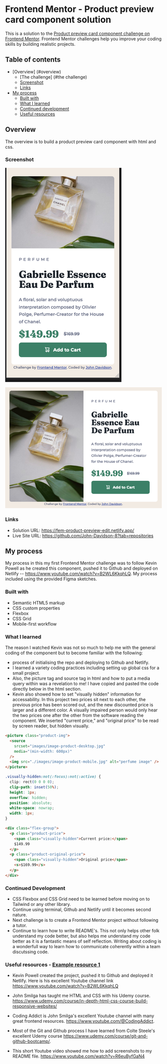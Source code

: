 # Frontend Mentor - Product preview card component solution

This is a solution to the [Product preview card component challenge on Frontend Mentor](https://www.frontendmentor.io/challenges/product-preview-card-component-GO7UmttRfa). Frontend Mentor challenges help you improve your coding skills by building realistic projects.

## Table of contents

- [Overview] (#overview)
  - [The challenge] (#the challenge)
  - [Screenshot](#screenshot)
  - [Links](#links)
- [My process](#my-process)
  - [Built with](#built-with)
  - [What I learned](#what-i-learned)
  - [Continued development](#continued-development)
  - [Useful resources](#useful-resources)

## Overview

The overview is to build a product preview card component with html and css.

### Screenshot

![mobile image of perfume bottle](images/screenshot-mobile.png)

![desktop image of perfume bottle](images/screenshot-desktop.png)

### Links

- Solution URL: https://fem-product-preview-edit.netlify.app/
- Live Site URL: https://github.com/John-Davidson-8?tab=repositories

## My process

My process in this my first Frontend Mentor challenge was to follow Kevin Powell as he created this component, pushed it to Github and deployed on Netlify -- https://www.youtube.com/watch?v=B2WL6KkqhLQ. My process included using the provided Figma sketches.

### Built with

- Semantic HTML5 markup
- CSS custom properties
- Flexbox
- CSS Grid
- Mobile-first workflow

### What I learned

The reason I watched Kevin was not so much to help me with the general coding of the component but to become familiar with the following:

- process of initialising the repo and deploying to Github and Netlify.
- I learned a variety coding practices including setting up global css for a small project.
- Also, the picture tag and source tag in html and how to put a media query within was a revelation to me! I have copied and pasted the code directly below in the html section.
- Kevin also showed how to set "visually hidden" information for accessability. In this project two prices sit next to each other, the previous price has been scored out, and the new discounted price is larger and a different color. A visually impaired person would only hear the two prices one after the other from the software reading the component. We inserted "current price," and "original price" to be read by screen reader, but hidden visually.

```html
<picture class="product-img">
  <source
    srcset="images/image-product-desktop.jpg"
    media="(min-width: 600px)"
  />
  <img src="./images/image-product-mobile.jpg" alt="perfume image" />
</picture>
```

```css
.visually-hidden:not(:focus):not(:active) {
  clip: rect(0 0 0 0);
  clip-path: inset(50%);
  height: 1px;
  overflow: hidden;
  position: absolute;
  white-space: nowrap;
  width: 1px;
}
```

```html
<div class="flex-group">
  <p class="product-price">
    <span class="visually-hidden">Current price:</span>
    $149.99
  </p>
  <p class="product-original-price">
    <span class="visually-hidden">Original price</span>
    <s>$169.99</s>
  </p>
</div>
```

### Continued Development

- CSS Flexbox and CSS Grid need to be learned before moving on to Tailwind or any other library.
- Continue using terminal, Github and Netlify until it becomes second nature.
- Next challenge is to create a Frontend Mentor project without following a tutor.
- Continue to learn how to write README's. This not only helps other folk understand my code better, but also helps me understand my code better as it is a fantastic means of self reflection. Writing about coding is a wonderfull way to learn how to communicate coherently within a team discutssing code.

### Useful resources - [Example resource 1](https://www.example.com)

- Kevin Powell created the project, pushed it to Github and deployed it Netlify. Here is his excellent Youtube channel link https://www.youtube.com/watch?v=B2WL6KkqhLQ

- John Smilga has taught me HTML and CSS with his Udemy course. https://www.udemy.com/course/in-depth-html-css-course-build-responsive-websites/

- Coding Addict is John Smilga's excellent Youtube channel with many great frontend resources. https://www.youtube.com/@CodingAddict.

- Most of the Git and Github process I have learned from Colte Steele's excellent Udemy course https://www.udemy.com/course/git-and-github-bootcamp/.

- This short Youtube video showed me how to add screenshots to my README file. https://www.youtube.com/watch?v=R6euByfGaN4
